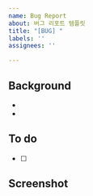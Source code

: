 ```yaml
---
name: Bug Report
about: 버그 리포트 템플릿
title: "[BUG] "
labels: ''
assignees: ''

---
```


## Background
-
-

## To do
- [ ]

## Screenshot
